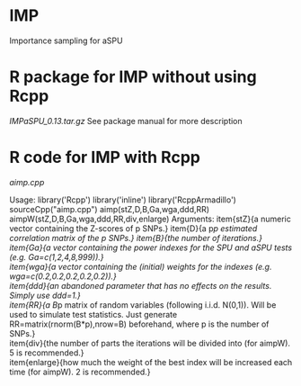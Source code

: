 # IMP
Importance sampling for aSPU


# R package for IMP without using Rcpp
*IMPaSPU_0.13.tar.gz*
See package manual for more description







# R code for IMP with Rcpp
*aimp.cpp*

Usage:
library('Rcpp')
library('inline')
library('RcppArmadillo')
sourceCpp("aimp.cpp")
aimp(stZ,D,B,Ga,wga,ddd,RR)
aimpW(stZ,D,B,Ga,wga,ddd,RR,div,enlarge)
Arguments:
item{stZ}{a numeric vector containing the Z-scores of p SNPs.}
item{D}{a p*p estimated correlation matrix of the p SNPs.}
item{B}{the number of iterations.}  
item{Ga}{a vector containing the power indexes for the SPU and aSPU tests (e.g. Ga=c(1,2,4,8,999)).}   
item{wga}{a vector containing the (initial) weights for the indexes (e.g. wga=c(0.2,0.2,0.2,0.2,0.2)).}    
item{ddd}{an abandoned parameter that has no effects on the results. Simply use ddd=1.}    
item{RR}{a B*p matrix of random variables (following i.i.d. N(0,1)). Will be used to simulate test statistics. Just generate RR=matrix(rnorm(B*p),nrow=B) beforehand, where p is the number of SNPs.}  
item{div}{the number of parts the iterations will be divided into (for aimpW). 5 is recommended.}  
item{enlarge}{how much the weight of the best index will be increased each time (for aimpW). 2 is recommended.}    
